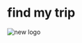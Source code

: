 # find my trip

![new logo](https://github.com/imSAJJAKALI/purring-root-8/assets/112471219/be02d43f-211f-4200-8208-a8f4bb0271eb)
